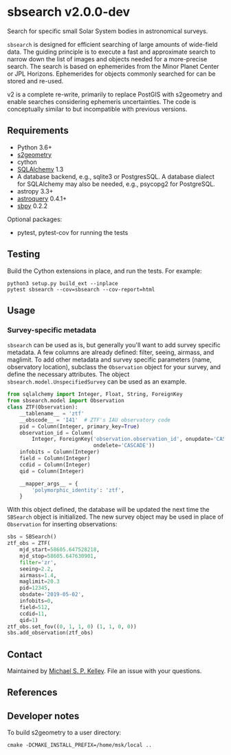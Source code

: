 # sbsearch v2.0.0-dev
Search for specific small Solar System bodies in astronomical surveys.

`sbsearch` is designed for efficient searching of large amounts of wide-field data.  The guiding principle is to execute a fast and approximate search to narrow down the list of images and objects needed for a more-precise search.  The search is based on ephemerides from the Minor Planet Center or JPL Horizons.  Ephemerides for objects commonly searched for can be stored and re-used.

v2 is a complete re-write, primarily to replace PostGIS with s2geometry and enable searches considering ephemeris uncertainties.  The code is conceptually similar to but incompatible with previous versions.

## Requirements

* Python 3.6+
* [s2geometry](s2geometry.io)
* cython
* [SQLAlchemy](https://www.sqlalchemy.org/) 1.3
* A database backend, e.g., sqlite3 or PostgresSQL.  A database dialect for SQLAlchemy may also be needed, e.g., psycopg2 for PostgreSQL.
* astropy 3.3+
* [astroquery](https://astroquery.readthedocs.io/en/latest/) 0.4.1+
* [sbpy](https://github.com/NASA-Planetary-Science/sbpy) 0.2.2

Optional packages:
* pytest, pytest-cov for running the tests


## Testing

Build the Cython extensions in place, and run the tests.  For example:
```
python3 setup.py build_ext --inplace
pytest sbsearch --cov=sbsearch --cov-report=html
```


## Usage

### Survey-specific metadata

`sbsearch` can be used as is, but generally you'll want to add survey specific metadata.  A few columns are already defined: filter, seeing, airmass, and maglimit.  To add other metadata and survey specific parameters (name, observatory location), subclass the `Observation` object for your survey, and define the necessary attributes.  The object ``sbsearch.model.UnspecifiedSurvey`` can be used as an example.

```python
from sqlalchemy import Integer, Float, String, ForeignKey
from sbsearch.model import Observation
class ZTF(Observation):
    __tablename__ = 'ztf'
    __obscode__ = 'I41'  # ZTF's IAU observatory code
    pid = Column(Integer, primary_key=True)
    observation_id = Column(
        Integer, ForeignKey('observation.observation_id', onupdate='CASCADE',
                            ondelete='CASCADE'))
    infobits = Column(Integer)
    field = Column(Integer)
    ccdid = Column(Integer)
    qid = Column(Integer)

    __mapper_args__ = {
        'polymorphic_identity': 'ztf',
    }
```
With this object defined, the database will be updated the next time the `SBSearch` object is initialized.  The new survey object may be used in place of `Observation` for inserting observations:

``` python
sbs = SBSearch()
ztf_obs = ZTF(
    mjd_start=58605.647528218,
    mjd_stop=58605.647630901,
    filter='zr',
    seeing=2.2,
    airmass=1.4,
    maglimit=20.3
    pid=12345,
    obsdate='2019-05-02',
    infobits=0,
    field=512,
    ccdid=11,
    qid=1)
ztf_obs.set_fov((0, 1, 1, 0) (1, 1, 0, 0))
sbs.add_observation(ztf_obs)
```

## Contact

Maintained by [Michael S. P. Kelley](https://github.com/mkelley).  File an issue with your questions.

## References


## Developer notes
To build s2geometry to a user directory:
```
cmake -DCMAKE_INSTALL_PREFIX=/home/msk/local ..
```